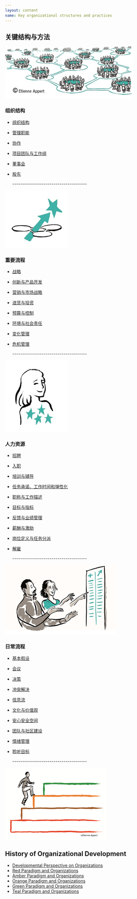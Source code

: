 ```yaml
---
layout: content
name: Key organizational structures and practices
---
```

## 关键结构与方法

![](/media/structure.jpg)

### 组织结构

* [组织结构](/theory/organizational-structure/)
* [管理职能](/theory/staff-functions/)
* [协作](/theory/coordination/)
* [项目团队与工作组](/theory/project-teams-and-task-forces/)
* [董事会](/theory/board/)
* [股东](/theory/ownership/)

  \--------------------------------------

![](/media/key-business-processes.jpg)

### 重要流程

* [战略](/theory/strategy/)
* [创新与产品开发](/theory/innovation-and-product-development/)
* [营销与市场战略](/theory/sales-marketing/)
* [进货与投资](/theory/purchasing-and-investments/)
* [预算与控制](/theory/budgeting-and-controlling/)
* [环境与社会责任](/theory/environmental-and-social-management/)
* [变化管理](/theory/change-management/)
* [危机管理](/theory/crisis-management/)

  \--------------------------------------

![](/media/people-practices.jpg)

### 人力资源

* [招聘](/theory/recruitment/)
* [入职](/theory/onboarding/)
* [培训与辅导](/theory/training-and-coaching/)
* [任务承诺、工作时间和弹性化](/theory/commitment-working-hours-and-flexibility/)
* [职称与工作描述](/theory/job-titles-and-job-descriptions/)
* [目标与指标](/theory/objectives-and-target-setting/)
* [反馈与业绩管理](/theory/feedback-and-performance-management/)
* [薪酬与激励](/theory/compensation-and-incentives/)
* [岗位定义与任务分派](/theory/role-definition-and-allocation/)
* [解雇](/theory/dismissal/)

  \--------------------------------------

![](/media/daily-organizational-practices.jpg)

### 日常流程

* [基本假设](/theory/fundamental-assumptions/)
* [会议](/theory/meetings/)
* [决策](/theory/decision-making/)
* [冲突解决](/theory/conflict-resolution/)
* [信息流](/theory/information-flow/)
* [文化与价值观](/theory/culture-and-values/)
* [安心安全空间](/theory/safe-space/)
* [团队与社区建设](/theory/team-and-community-building/)
* [情绪管理](/theory/mood-management/)
* [聆听目标](/theory/listening-to-purpose/)

  \--------------------------------------

![](/media/1_018-small.png)

## History of Organizational Development

* [Developmental Perspective on Organizations](/theory/developmental-perspective-on-organizations/)
* [Red Paradigm and Organizations](/theory/red-organizations/)
* [Amber Paradigm and Organizations](/theory/amber-paradigm-and-organizations/)
* [Orange Paradigm and Organizations](/theory/orange-paradigm-and-organizations/)
* [Green Paradigm and Organizations](/theory/green-paradigm-and-organizations/)
* [Teal Paradigm and Organizations](../theory/teal-paradigm-and-organizations/)